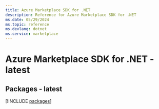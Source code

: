 ```yaml
---
title: Azure Marketplace SDK for .NET
description: Reference for Azure Marketplace SDK for .NET
ms.date: 05/29/2024
ms.topic: reference
ms.devlang: dotnet
ms.service: marketplace
---
```

# Azure Marketplace SDK for .NET - latest
## Packages - latest
[!INCLUDE [packages](marketplace-index.md)]